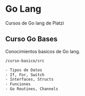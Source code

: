 
# Go Lang

Cursos de Go lang de Platzi

## Curso Go Bases

Conocimientos basicos de Go lang.

```bash
/curso-basico/src

- Tipos de Datos
- If, For, Switch
- Interfaces, Structs
- Funciones
- Go Routines, Channels
```

